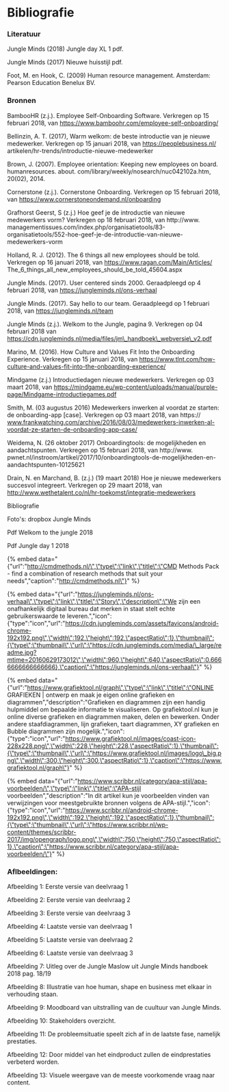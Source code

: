 # Bibliografie

### **Literatuur** 

Jungle Minds \(2018\) Jungle day XL 1 pdf. 

Jungle Minds \(2017\) Nieuwe huisstijl pdf. 



Foot, M. en Hook, C. \(2009\) Human resource management. Amsterdam: Pearson Education Benelux BV. 

### **Bronnen** 

BambooHR \(z.j.\). Employee Self-Onboarding Software. Verkregen op 15 februari 2018, van https://www.bamboohr.com/employee-self-onboarding/ 

Bellinzin, A. T. \(2017\), Warm welkom: de beste introductie van je nieuwe medewerker. Verkregen op 15 januari 2018, van https://peoplebusiness.nl/ artikelen/hr-trends/introductie-nieuwe-medewerker 

Brown, J. \(2007\). Employee orientation: Keeping new employees on board. humanresources. about. com/library/weekly/nosearch/nuc042102a.htm, 20\(02\), 2014. 

Cornerstone \(z.j.\). Cornerstone Onboarding. Verkregen op 15 februari 2018, van https://www.cornerstoneondemand.nl/onboarding 

Grafhorst Geerst, S \(z.j.\) Hoe geef je de introductie van nieuwe medewerkers vorm? Verkregen op 18 februari 2018, van http://www. managementissues.com/index.php/organisatietools/83-organisatietools/552-hoe-geef-je-de-introductie-van-nieuwe-medewerkers-vorm 

Holland, R. J. \(2012\). The 6 things all new employees should be told. Verkregen op 16 januari 2018, van https://www.ragan.com/Main/Articles/ The\_6\_things\_all\_new\_employees\_should\_be\_told\_45604.aspx 

Jungle Minds. \(2017\). User centered sinds 2000. Geraadpleegd op 4 februari 2018, van https://jungleminds.nl/ons-verhaal

Jungle Minds. \(2017\). Say hello to our team. Geraadpleegd op 1 februari 2018, van https://jungleminds.nl/team

Jungle Minds \(z.j.\). Welkom to the Jungle, pagina 9. Verkregen op 04 februari 2018 van https://cdn.jungleminds.nl/media/files/jm\_handboek\_webversie\_v2.pdf 

Marino, M. \(2016\). How Culture and Values Fit Into the Onboarding Experience. Verkregen op 15 januari 2018, van https://www.tlnt.com/how-culture-and-values-fit-into-the-onboarding-experience/ 

Mindgame \(z.j.\) Introductiedagen nieuwe medewerkers. Verkregen op 03 maart 2018, van https://mindgame.eu/wp-content/uploads/manual/purple-page/Mindgame-introductiegames.pdf 

Smith, M. \(03 augustus 2016\) Medewerkers inwerken al voordat ze starten: de onboarding-app \[case\]. Verkregen op 03 maart 2018, van https:// www.frankwatching.com/archive/2016/08/03/medewerkers-inwerken-al-voordat-ze-starten-de-onboarding-app-case/

Weidema, N. \(26 oktober 2017\) Onboardingtools: de mogelijkheden en aandachtspunten. Verkregen op 15 februari 2018, van http://www. pwnet.nl/instroom/artikel/2017/10/onboardingtools-de-mogelijkheden-en-aandachtspunten-10125621 

Drain, N. en Marchand, B. \(z.j.\)  \(19 maart 2018\) Hoe je nieuwe medewerkers succesvol integreert. Verkregen op 29 maart 2018, van http://www.wethetalent.co/nl/hr-toekomst/integratie-medewerkers 

Bibliografie



Foto's: dropbox Jungle Minds

Pdf Welkom to the jungle 2018

Pdf Jungle day 1 2018

{% embed data="{\"url\":\"http://cmdmethods.nl/\",\"type\":\"link\",\"title\":\"CMD Methods Pack - find a combination of research methods that suit your needs\",\"caption\":\"http://cmdmethods.nl\"}" %}

{% embed data="{\"url\":\"https://jungleminds.nl/ons-verhaal\",\"type\":\"link\",\"title\":\"Story\",\"description\":\"We zijn een onafhankelijk digitaal bureau dat merken in staat stelt echte gebruikerswaarde te leveren.\",\"icon\":{\"type\":\"icon\",\"url\":\"https://cdn.jungleminds.com/assets/favicons/android-chrome-192x192.png\",\"width\":192,\"height\":192,\"aspectRatio\":1},\"thumbnail\":{\"type\":\"thumbnail\",\"url\":\"https://cdn.jungleminds.com/media/\_large/readme.jpg?mtime=20160629173012\",\"width\":960,\"height\":640,\"aspectRatio\":0.6666666666666666},\"caption\":\"https://jungleminds.nl/ons-verhaal\"}" %}

{% embed data="{\"url\":\"https://www.grafiektool.nl/graph\",\"type\":\"link\",\"title\":\"ONLINE GRAFIEKEN \| ontwerp en maak je eigen online grafieken en diagrammen\",\"description\":\"Grafieken en diagrammen zijn een handig hulpmiddel om bepaalde informatie te visualiseren. Op grafiektool.nl kun je online diverse grafieken en diagrammen maken, delen en bewerken. Onder andere staafdiagrammen, lijn grafieken, taart diagrammen, XY grafieken en Bubble diagrammen zijn mogelijk.\",\"icon\":{\"type\":\"icon\",\"url\":\"https://www.grafiektool.nl/images/coast-icon-228x228.png\",\"width\":228,\"height\":228,\"aspectRatio\":1},\"thumbnail\":{\"type\":\"thumbnail\",\"url\":\"https://www.grafiektool.nl/images/logo\_big.png\",\"width\":300,\"height\":300,\"aspectRatio\":1},\"caption\":\"https://www.grafiektool.nl/graph\"}" %}

{% embed data="{\"url\":\"https://www.scribbr.nl/category/apa-stijl/apa-voorbeelden/\",\"type\":\"link\",\"title\":\"APA-stijl voorbeelden\",\"description\":\"In dit artikel kun je voorbeelden vinden van verwijzingen voor meestgebruikte bronnen volgens de APA-stijl.\",\"icon\":{\"type\":\"icon\",\"url\":\"https://www.scribbr.nl/android-chrome-192x192.png\",\"width\":192,\"height\":192,\"aspectRatio\":1},\"thumbnail\":{\"type\":\"thumbnail\",\"url\":\"https://www.scribbr.nl/wp-content/themes/scribbr-2017/img/opengraph/logo.png\",\"width\":750,\"height\":750,\"aspectRatio\":1},\"caption\":\"https://www.scribbr.nl/category/apa-stijl/apa-voorbeelden/\"}" %}

### Aflbeeldingen:

Afbeelding 1: Eerste versie van deelvraag 1

Afbeelding 2: Eerste versie van deelvraag 2

Afbeelding 3: Eerste versie van deelvraag 3

Afbeelding 4: Laatste versie van deelvraag 1

Afbeelding 5: Laatste versie van deelvraag 2

Afbeelding 6: Laatste versie van deelvraag 3

Afbeelding 7: Uitleg over de Jungle Maslow uit Jungle Minds handboek 2018 pag. 18/19

Afbeelding 8: Illustratie van hoe human, shape en business met elkaar in verhouding staan.

Afbeelding 9: Moodboard van uitstralling van de cuultuur van Jungle Minds.

Afbeelding 10: Stakeholders overzicht.

Afbeelding 11: De probleemsituatie speelt zich af in de laatste fase, namelijk prestaties.

Afbeelding 12: Door middel van het eindproduct zullen de eindprestaties verbeterd worden.

Afbeelding 13: Visuele weergave van de meeste voorkomende vraag naar content.







